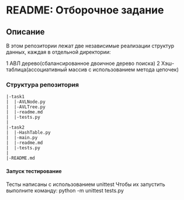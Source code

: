 # README: Отборочное задание

## Описание
В этом репозитории лежат две независимые реализации структур данных,
каждая в отдельной директории:

1 АВЛ дерево(сбалансированное двоичное дерево поиска)
2 Хэш-таблица(ассоциативный массив с использованием метода цепочек)

### Структура репозитория
```
|-task1 
|  |-AVLNode.py
|  |-AVLTree.py
|  |-readme.md
|  |-tests.py
|
|-task2
|  |-HashTable.py
|  |-main.py
|  |-readme.md
|  |-tests.py
|
|-README.md
```

#### Запуск тестирование
Тесты написаны с использованием unittest
Чтобы их запустить выполните команду:
python -m unittest tests.py